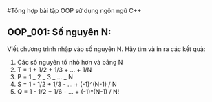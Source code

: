 #Tổng hợp bài tập OOP sử dụng ngôn ngữ C++

## OOP_001: Số nguyên N:

Viết chương trình nhập vào số nguyên N. Hãy tìm và in ra các kết quả:

1. Các số nguyên tố nhỏ hơn và bằng N
2. T = 1 + 1/2 + 1/3 + ... + 1/N
3. P = 1 _ 2 _ 3 _ ... _ N
4. S = 1 - 1/2 + 1/3 - ... + (-1)^(N-1) / N
5. Q = 1 - 1/2 + 1/6 - ... + (-1)^(N-1) / N!
